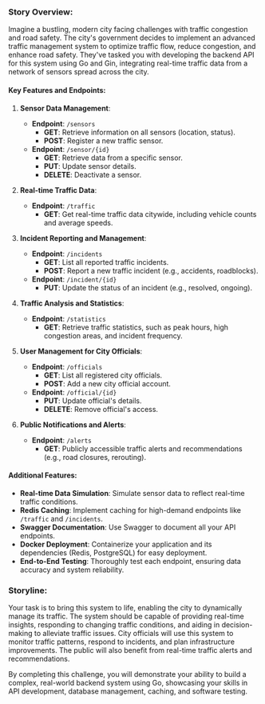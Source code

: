 ### Story Overview:

Imagine a bustling, modern city facing challenges with traffic congestion and road safety. The city's government decides to implement an advanced traffic management system to optimize traffic flow, reduce congestion, and enhance road safety. They've tasked you with developing the backend API for this system using Go and Gin, integrating real-time traffic data from a network of sensors spread across the city.

#### Key Features and Endpoints:

1. **Sensor Data Management**:
   - **Endpoint**: `/sensors`
     - **GET**: Retrieve information on all sensors (location, status).
     - **POST**: Register a new traffic sensor.
   - **Endpoint**: `/sensor/{id}`
     - **GET**: Retrieve data from a specific sensor.
     - **PUT**: Update sensor details.
     - **DELETE**: Deactivate a sensor.

2. **Real-time Traffic Data**:
   - **Endpoint**: `/traffic`
     - **GET**: Get real-time traffic data citywide, including vehicle counts and average speeds.

3. **Incident Reporting and Management**:
   - **Endpoint**: `/incidents`
     - **GET**: List all reported traffic incidents.
     - **POST**: Report a new traffic incident (e.g., accidents, roadblocks).
   - **Endpoint**: `/incident/{id}`
     - **PUT**: Update the status of an incident (e.g., resolved, ongoing).

4. **Traffic Analysis and Statistics**:
   - **Endpoint**: `/statistics`
     - **GET**: Retrieve traffic statistics, such as peak hours, high congestion areas, and incident frequency.

5. **User Management for City Officials**:
   - **Endpoint**: `/officials`
     - **GET**: List all registered city officials.
     - **POST**: Add a new city official account.
   - **Endpoint**: `/official/{id}`
     - **PUT**: Update official's details.
     - **DELETE**: Remove official's access.

6. **Public Notifications and Alerts**:
   - **Endpoint**: `/alerts`
     - **GET**: Publicly accessible traffic alerts and recommendations (e.g., road closures, rerouting).

#### Additional Features:

- **Real-time Data Simulation**: Simulate sensor data to reflect real-time traffic conditions.
- **Redis Caching**: Implement caching for high-demand endpoints like `/traffic` and `/incidents`.
- **Swagger Documentation**: Use Swagger to document all your API endpoints.
- **Docker Deployment**: Containerize your application and its dependencies (Redis, PostgreSQL) for easy deployment.
- **End-to-End Testing**: Thoroughly test each endpoint, ensuring data accuracy and system reliability.

### Storyline:

Your task is to bring this system to life, enabling the city to dynamically manage its traffic. The system should be capable of providing real-time insights, responding to changing traffic conditions, and aiding in decision-making to alleviate traffic issues. City officials will use this system to monitor traffic patterns, respond to incidents, and plan infrastructure improvements. The public will also benefit from real-time traffic alerts and recommendations.

By completing this challenge, you will demonstrate your ability to build a complex, real-world backend system using Go, showcasing your skills in API development, database management, caching, and software testing.
